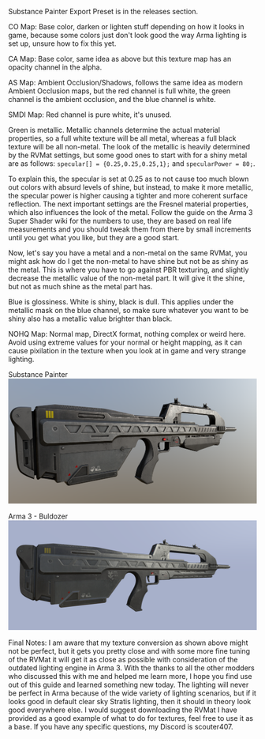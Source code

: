 Substance Painter Export Preset is in the releases section.

CO Map:
Base color, darken or lighten stuff depending on how it looks in game, because some colors just don't look good the way Arma lighting is set up, unsure how to fix this yet.

CA Map:
Base color, same idea as above but this texture map has an opacity channel in the alpha.

AS Map:
Ambient Occlusion/Shadows, follows the same idea as modern Ambient Occlusion maps, but the red channel is full white, the green channel is the ambient occlusion, and the blue channel is white.

SMDI Map:
Red channel is pure white, it's unused. 

Green is metallic. Metallic channels determine the actual material properties, so a full white texture will be all metal, whereas a full black texture will be all non-metal. The look of the metallic is heavily determined by the RVMat settings, but some good ones to start with for a shiny metal are as follows:
`specular[] = {0.25,0.25,0.25,1};` and `specularPower = 80;`.

To explain this, the specular is set at 0.25 as to not cause too much blown out colors with absurd levels of shine, but instead, to make it more metallic, the specular power is higher causing a tighter and more coherent surface reflection. The next important settings are the Fresnel material properties, which also influences the look of the metal. Follow the guide on the Arma 3 Super Shader wiki for the numbers to use, they are based on real life measurements and you should tweak them from there by small increments until you get what you like, but they are a good start.

Now, let's say you have a metal and a non-metal on the same RVMat, you might ask how do I get the non-metal to have shine but not be as shiny as the metal. This is where you have to go against PBR texturing, and slightly decrease the metallic value of the non-metal part. It will give it the shine, but not as much shine as the metal part has.

Blue is glossiness. White is shiny, black is dull. This applies under the metallic mask on the blue channel, so make sure whatever you want to be shiny also has a metallic value brighter than black.

NOHQ Map:
Normal map, DirectX format, nothing complex or weird here. Avoid using extreme values for your normal or height mapping, as it can cause pixilation in the texture when you look at in game and very strange lighting.

Substance Painter
![Screenshot](substancepainter.png)

Arma 3 - Buldozer
![Screenshot](arma3.png)

Final Notes: 
I am aware that my texture conversion as shown above might not be perfect, but it gets you pretty close and with some more fine tuning of the RVMat it will get it as close as possible with consideration of the outdated lighting engine in Arma 3. With the thanks to all the other modders who discussed this with me and helped me learn more, I hope you find use out of this guide and learned something new today. The lighting will never be perfect in Arma because of the wide variety of lighting scenarios, but if it looks good in default clear sky Stratis lighting, then it should in theory look good everywhere else. I would suggest downloading the RVMat I have provided as a good example of what to do for textures, feel free to use it as a base. If you have any specific questions, my Discord is scouter407.
